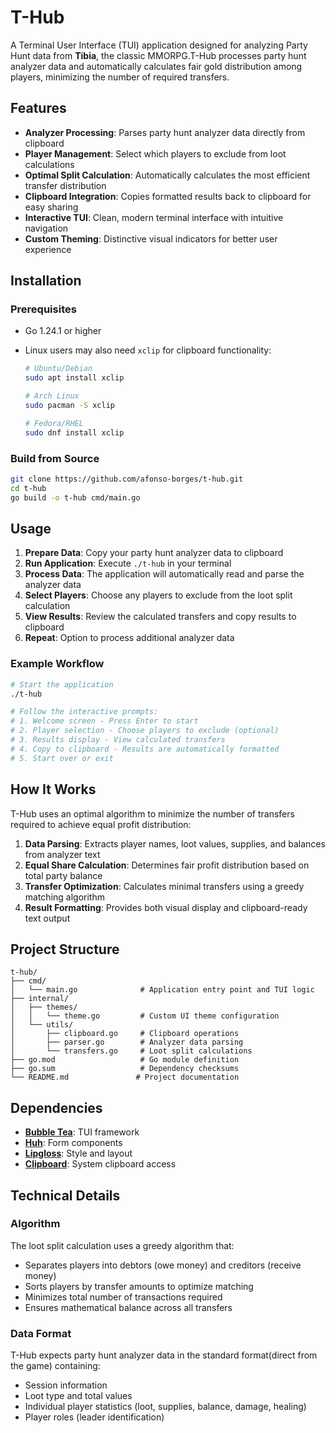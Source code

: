 # T-Hub

A Terminal User Interface (TUI) application designed for analyzing Party Hunt data from **Tibia**, the classic MMORPG.T-Hub processes party hunt analyzer data and automatically calculates fair gold distribution among players, minimizing the number of required transfers.

## Features

- **Analyzer Processing**: Parses party hunt analyzer data directly from clipboard
- **Player Management**: Select which players to exclude from loot calculations
- **Optimal Split Calculation**: Automatically calculates the most efficient transfer distribution
- **Clipboard Integration**: Copies formatted results back to clipboard for easy sharing
- **Interactive TUI**: Clean, modern terminal interface with intuitive navigation
- **Custom Theming**: Distinctive visual indicators for better user experience

## Installation

### Prerequisites

- Go 1.24.1 or higher
- Linux users may also need `xclip` for clipboard functionality:

  ```bash
  # Ubuntu/Debian
  sudo apt install xclip

  # Arch Linux
  sudo pacman -S xclip

  # Fedora/RHEL
  sudo dnf install xclip
  ```

### Build from Source

```bash
git clone https://github.com/afonso-borges/t-hub.git
cd t-hub
go build -o t-hub cmd/main.go
```

## Usage

1. **Prepare Data**: Copy your party hunt analyzer data to clipboard
2. **Run Application**: Execute `./t-hub` in your terminal
3. **Process Data**: The application will automatically read and parse the analyzer data
4. **Select Players**: Choose any players to exclude from the loot split calculation
5. **View Results**: Review the calculated transfers and copy results to clipboard
6. **Repeat**: Option to process additional analyzer data

### Example Workflow

```bash
# Start the application
./t-hub

# Follow the interactive prompts:
# 1. Welcome screen - Press Enter to start
# 2. Player selection - Choose players to exclude (optional)
# 3. Results display - View calculated transfers
# 4. Copy to clipboard - Results are automatically formatted
# 5. Start over or exit
```

## How It Works

T-Hub uses an optimal algorithm to minimize the number of transfers required to achieve equal profit distribution:

1. **Data Parsing**: Extracts player names, loot values, supplies, and balances from analyzer text
2. **Equal Share Calculation**: Determines fair profit distribution based on total party balance
3. **Transfer Optimization**: Calculates minimal transfers using a greedy matching algorithm
4. **Result Formatting**: Provides both visual display and clipboard-ready text output

## Project Structure

```
t-hub/
├── cmd/
│   └── main.go              # Application entry point and TUI logic
├── internal/
│   ├── themes/
│   │   └── theme.go         # Custom UI theme configuration
│   └── utils/
│       ├── clipboard.go     # Clipboard operations
│       ├── parser.go        # Analyzer data parsing
│       └── transfers.go     # Loot split calculations
├── go.mod                   # Go module definition
├── go.sum                   # Dependency checksums
└── README.md               # Project documentation
```

## Dependencies

- **[Bubble Tea](https://github.com/charmbracelet/bubbletea)**: TUI framework
- **[Huh](https://github.com/charmbracelet/huh)**: Form components
- **[Lipgloss](https://github.com/charmbracelet/lipgloss)**: Style and layout
- **[Clipboard](https://github.com/atotto/clipboard)**: System clipboard access

## Technical Details

### Algorithm

The loot split calculation uses a greedy algorithm that:

- Separates players into debtors (owe money) and creditors (receive money)
- Sorts players by transfer amounts to optimize matching
- Minimizes total number of transactions required
- Ensures mathematical balance across all transfers

### Data Format

T-Hub expects party hunt analyzer data in the standard format(direct from the game) containing:

- Session information
- Loot type and total values
- Individual player statistics (loot, supplies, balance, damage, healing)
- Player roles (leader identification)
